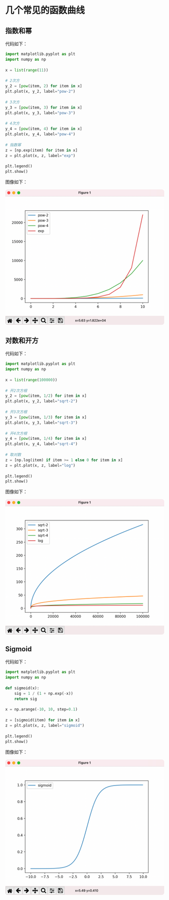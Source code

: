 # 几个常见的函数曲线

## 指数和幂

代码如下：

```python
import matplotlib.pyplot as plt
import numpy as np

x = list(range(11))

# 2次方
y_2 = [pow(item, 2) for item in x]
plt.plot(x, y_2, label="pow-2")

# 3次方
y_3 = [pow(item, 3) for item in x]
plt.plot(x, y_3, label="pow-3")

# 4次方
y_4 = [pow(item, 4) for item in x]
plt.plot(x, y_4, label="pow-4")

# 指数幂
z = [np.exp(item) for item in x]
z = plt.plot(x, z, label="exp")

plt.legend()
plt.show()
```

图像如下：

![](./assets/指数和幂.png)

## 对数和开方

代码如下：

```python
import matplotlib.pyplot as plt
import numpy as np

x = list(range(100000))

# 开2次方根
y_2 = [pow(item, 1/2) for item in x]
plt.plot(x, y_2, label="sqrt-2")

# 开3次方根
y_3 = [pow(item, 1/3) for item in x]
plt.plot(x, y_3, label="sqrt-3")

# 开4次方根
y_4 = [pow(item, 1/4) for item in x]
plt.plot(x, y_4, label="sqrt-4")

# 取对数
z = [np.log(item) if item >= 1 else 0 for item in x]
z = plt.plot(x, z, label="log")

plt.legend()
plt.show()
```

图像如下：

![](./assets/对数和开方.png)

## Sigmoid

代码如下：

```python
import matplotlib.pyplot as plt
import numpy as np

def sigmoid(x):
    sig = 1 / (1 + np.exp(-x))
    return sig

x = np.arange(-10, 10, step=0.1)

z = [sigmoid(item) for item in x]
z = plt.plot(x, z, label="sigmoid")

plt.legend()
plt.show()
```

图像如下：

![](./assets/Sigmoid.png)
